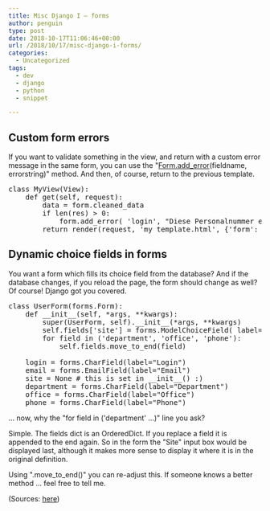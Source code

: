 ```yaml
---
title: Misc Django I – forms
author: penguin
type: post
date: 2018-10-17T11:06:46+00:00
url: /2018/10/17/misc-django-i-forms/
categories:
  - Uncategorized
tags:
  - dev
  - django
  - python
  - snippet

---
```

## Custom form errors

If you want to validate something in the view, and return with a custom error message in the same form, you can use the "[Form.add_error][1](fieldname, errorstring)" method. And then, of course, return to the previous template.

<pre class="EnlighterJSRAW" data-enlighter-language="python">class MyView(View): 
    def get(self, request): 
        data = form.cleaned_data
        if len(res) &gt; 0:
            form.add_error( 'login', "Diese Personalnummer existiert bereits!")
        return render(request, 'my_template.html', {'form': form})</pre>

## Dynamic choice fields in forms

You want a form which fills its choice field from the database? And if the database changes, if you reload the page, the form should change as well? Of course! Django got you covered.

<pre class="EnlighterJSRAW" data-enlighter-language="python">class UserForm(forms.Form): 
    def __init__(self, *args, **kwargs):
        super(UserForm, self).__init__(*args, **kwargs) 
        self.fields['site'] = forms.ModelChoiceField( label="Site", queryset=Site.objects.all().order_by('name'), ) 
        for field in ('department', 'office', 'phone'):
            self.fields.move_to_end(field)

    login = forms.CharField(label="Login")
    email = forms.EmailField(label="Email")
    site = None # this is set in __init__() :)
    department = forms.CharField(label="Department")
    office = forms.CharField(label="Office")
    phone = forms.CharField(label="Phone")</pre>

... now, why the "for field in ('department' ...)" line you ask?

Simple. The fields dict is an OrderedDict. If you replace a field it is appended to the end again. So in the form the "Site" input box would be displayed last, although it makes more sense to display it where it is in the original definition.

Using ".move\_to\_end()" you can re-adjust this. If someone knows a better method ... feel free to tell me.

(Sources: [here][2])

 [1]: https://docs.djangoproject.com/en/2.1/ref/forms/api/#django.forms.Form.add_error
 [2]: http://www.ilian.io/django-forms-choicefield-with-dynamic-values/